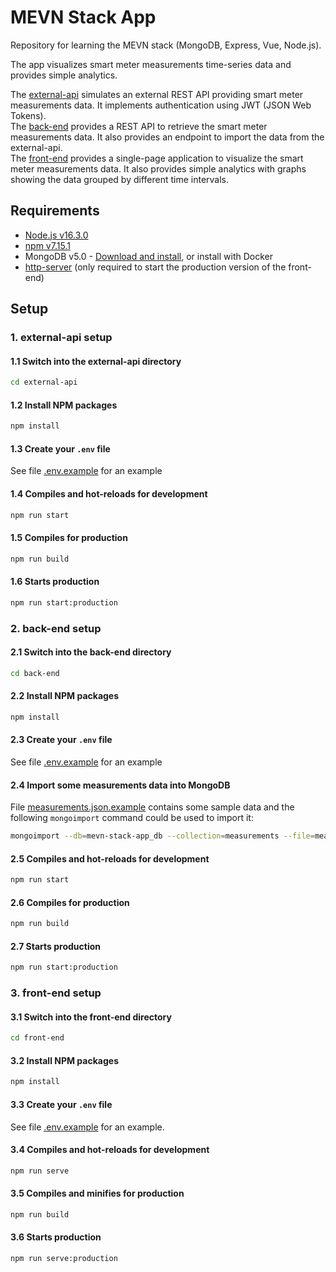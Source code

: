 # MEVN Stack App

Repository for learning the MEVN stack (MongoDB, Express, Vue, Node.js).

The app visualizes smart meter measurements time-series data and provides simple analytics.

The [external-api][10] simulates an external REST API providing smart meter measurements data. It implements authentication using JWT (JSON Web Tokens).  
The [back-end][1] provides a REST API to retrieve the smart meter measurements data. It also provides an endpoint to import the data from the external-api.  
The [front-end][2] provides a single-page application to visualize the smart meter measurements data. It also provides simple analytics with graphs showing the data grouped by different time intervals.

## Requirements

- [Node.js v16.3.0][3]
- [npm v7.15.1][4]
- MongoDB v5.0 - [Download and install][5], or install with Docker
- [http-server][9] (only required to start the production version of the front-end)

## Setup

### 1. external-api setup

#### 1.1 Switch into the external-api directory

```sh
cd external-api
```

#### 1.2 Install NPM packages

```sh
npm install
```

#### 1.3 Create your `.env` file

See file [.env.example][11] for an example

#### 1.4 Compiles and hot-reloads for development

```sh
npm run start
```

#### 1.5 Compiles for production

```sh
npm run build
```

#### 1.6 Starts production

```sh
npm run start:production
```

### 2. back-end setup

#### 2.1 Switch into the back-end directory

```sh
cd back-end
```

#### 2.2 Install NPM packages

```sh
npm install
```

#### 2.3 Create your `.env` file

See file [.env.example][6] for an example

#### 2.4 Import some measurements data into MongoDB

File [measurements.json.example][7] contains some sample data and the following `mongoimport` command could be used to import it:

```sh
mongoimport --db=mevn-stack-app_db --collection=measurements --file=measurements.json.example
```

#### 2.5 Compiles and hot-reloads for development

```sh
npm run start
```

#### 2.6 Compiles for production

```sh
npm run build
```

#### 2.7 Starts production

```sh
npm run start:production
```

### 3. front-end setup

#### 3.1 Switch into the front-end directory

```sh
cd front-end
```

#### 3.2 Install NPM packages

```sh
npm install
```

#### 3.3 Create your `.env` file

See file [.env.example][8] for an example.

#### 3.4 Compiles and hot-reloads for development

```sh
npm run serve
```

#### 3.5 Compiles and minifies for production

```sh
npm run build
```

#### 3.6 Starts production

```sh
npm run serve:production
```

<!-- MARKDOWN LINKS -->

[1]: ./back-end
[2]: ./front-end
[3]: https://nodejs.org/en/download/current/
[4]: https://nodejs.org/en/download/current/
[5]: https://www.mongodb.com/try/download/community
[6]: ./back-end/.env.example
[7]: ./back-end/measurements.json.example
[8]: ./front-end/.env.example
[9]: https://www.npmjs.com/package/http-server
[10]: ./external-api
[11]: ./external-api/.env.example

